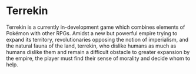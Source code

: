 # Terrekin

Terrekin is a currently in-development game which combines elements of Pokémon with other RPGs. Amidst a new but powerful empire trying to expand its territory, revolutionaries opposing the notion of imperialism, and the natural fauna of the land, terrekin, who dislike humans as much as humans dislike them and remain a difficult obstacle to greater expansion by the empire, the player must find their sense of morality and decide whom to help.
